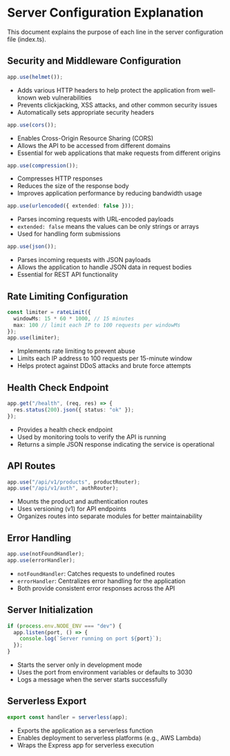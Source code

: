 # Server Configuration Explanation

This document explains the purpose of each line in the server configuration file (index.ts).

## Security and Middleware Configuration

```typescript
app.use(helmet());
```
- Adds various HTTP headers to help protect the application from well-known web vulnerabilities
- Prevents clickjacking, XSS attacks, and other common security issues
- Automatically sets appropriate security headers

```typescript
app.use(cors());
```
- Enables Cross-Origin Resource Sharing (CORS)
- Allows the API to be accessed from different domains
- Essential for web applications that make requests from different origins

```typescript
app.use(compression());
```
- Compresses HTTP responses
- Reduces the size of the response body
- Improves application performance by reducing bandwidth usage

```typescript
app.use(urlencoded({ extended: false }));
```
- Parses incoming requests with URL-encoded payloads
- `extended: false` means the values can be only strings or arrays
- Used for handling form submissions

```typescript
app.use(json());
```
- Parses incoming requests with JSON payloads
- Allows the application to handle JSON data in request bodies
- Essential for REST API functionality

## Rate Limiting Configuration

```typescript
const limiter = rateLimit({
  windowMs: 15 * 60 * 1000, // 15 minutes
  max: 100 // limit each IP to 100 requests per windowMs
});
app.use(limiter);
```
- Implements rate limiting to prevent abuse
- Limits each IP address to 100 requests per 15-minute window
- Helps protect against DDoS attacks and brute force attempts

## Health Check Endpoint

```typescript
app.get("/health", (req, res) => {
  res.status(200).json({ status: "ok" });
});
```
- Provides a health check endpoint
- Used by monitoring tools to verify the API is running
- Returns a simple JSON response indicating the service is operational

## API Routes

```typescript
app.use("/api/v1/products", productRouter);
app.use("/api/v1/auth", authRouter);
```
- Mounts the product and authentication routes
- Uses versioning (v1) for API endpoints
- Organizes routes into separate modules for better maintainability

## Error Handling

```typescript
app.use(notFoundHandler);
app.use(errorHandler);
```
- `notFoundHandler`: Catches requests to undefined routes
- `errorHandler`: Centralizes error handling for the application
- Both provide consistent error responses across the API

## Server Initialization

```typescript
if (process.env.NODE_ENV === "dev") {
  app.listen(port, () => {
    console.log(`Server running on port ${port}`);
  });
}
```
- Starts the server only in development mode
- Uses the port from environment variables or defaults to 3030
- Logs a message when the server starts successfully

## Serverless Export

```typescript
export const handler = serverless(app);
```
- Exports the application as a serverless function
- Enables deployment to serverless platforms (e.g., AWS Lambda)
- Wraps the Express app for serverless execution 